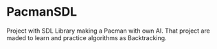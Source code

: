 # PacmanSDL

Project with SDL Library making a Pacman with own AI. That project are maded to learn and practice algorithms as Backtracking.
